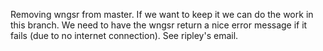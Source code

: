 Removing wngsr from master.  If we want to keep it we can do the work in this branch. We need to have the wngsr return a nice error message if it fails (due to no internet connection). See ripley's email.  
